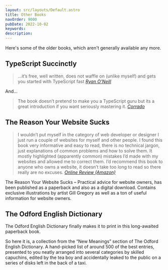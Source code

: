 ```yaml
---
layout: src/layouts/Default.astro
title: Other Books
navOrder: 9000
pubDate: 2022-10-02
keywords: 
description: 
---
```


Here's some of the older books, which aren't generally available any more.

## TypeScript Succinctly

> …it’s free, well written, does not waffle on (unlike myself) and gets you started with TypeScript fast <cite>[Ryan O’Neill](http://ryanoneill.com/typescript-succintly/)</cite>

And…

> The book doesn’t pretend to make you a TypeScript guru but its a great introduction if you want seriously mastering it. <cite>[Corrado](http://codeworks.it/blog/?p=145)</cite>

## The Reason Your Website Sucks

> I wouldn’t put myself in the category of web developer or designer I just run a couple of websites for myself and other people. I found this book very informative and easy to read, there is no technical jargon, just explanations of common problems and how to solve them. It mostly highlighted (apparently common) mistakes I’d made with my websites and allowed me to correct them. I’d recommend this book to anyone who owns a website, it doesn’t take too long to read so there really are no excuses. <cite>[Online Review (Amazon)](https://www.amazon.co.uk/review/R18KRLCLB771DJ/)</cite>

The Reason Your Website Sucks – Practical advice for website owners, has been published as a paperback and also as a digital download. Contains exclusive illustrations by artist Gill Gregory as well as a ton of useful information for website owners.

## The Odford English Dictionary

The Odford English Dictionary finally makes it to print in this long-awaited paperback book.

So here it is, a collection from the “New Meanings” section of The Odford English Dictionary. A hand-picked list of around 500 of the best entries, presented to you neatly arranged into several categories by skilled capuchins, edited by the tea boy and accidentally leaked to the public on a series of disks left in the back of a taxi.